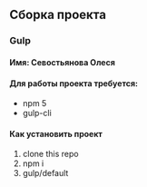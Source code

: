 ## Сборка проекта
### Gulp

#### Имя: Севостьянова Олеся

#### Для работы проекта требуется:
* npm 5
* gulp-cli

#### Как установить проект
1. clone this repo
2. npm i
3. gulp/default
